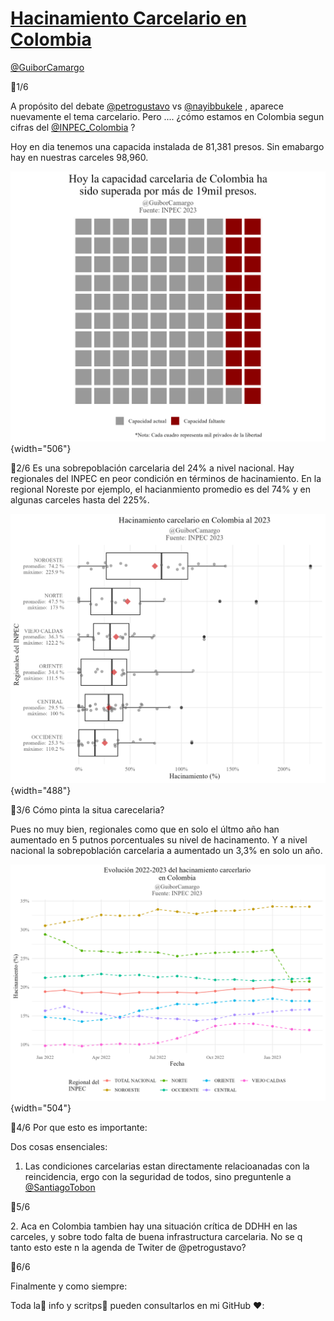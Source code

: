 # [Hacinamiento Carcelario en Colombia](https://twitter.com/GuiborCamargo/status/1631324147614720001)

[\@GuiborCamargo](https://twitter.com/GuiborCamargo)

🧵1/6

A propósito del debate [\@petrogustavo](https://twitter.com/petrogustavo) vs [\@nayibbukele](https://twitter.com/nayibbukele) , aparece nuevamente el tema carcelario.
Pero \.... ¿cómo estamos en Colombia segun cifras del [\@INPEC_Colombia](https://twitter.com/INPEC_Colombia) ?

Hoy en dia tenemos una capacida instalada de 81,381 presos. Sin emabargo hay en nuestras carceles 98,960.

![](02.%20Plots/02_Hacinamiento_carcelario_general.png){width="506"}

🧵2/6
Es una sobrepoblación carcelaria del 24% a nivel nacional.
Hay regionales del INPEC en peor condición en términos de hacinamiento. En la regional Noreste por ejemplo, el hacianmiento promedio es del 74% y en algunas carceles hasta del 225%.

![](02.%20Plots/01_Hacinamiento_carcelario_por_regiones.png){width="488"}

🧵3/6
Cómo pinta la situa carecelaria?

Pues no muy bien, regionales como que en solo el últmo año han aumentado en 5 putnos porcentuales su nivel de hacinamento. Y a nivel nacional la sobrepoblación carcelaria a aumentado un 3,3% en solo un año.

![](02.%20Plots/03_Hacinamiento_carcelario_historico.png){width="504"}

🧵4/6
Por que esto es importante:

Dos cosas ensenciales:

1. Las condiciones carcelarias estan directamente relacioanadas con la reincidencia, ergo con la seguridad de todos, sino preguntenle a [\@SantiagoTobon](https://twitter.com/SantiagoTobon)

🧵5/6

2\. Aca en Colombia tambien hay una situación crítica de DDHH en las carceles, y sobre todo falta de buena infrastructura carcelaria. No se q tanto esto este n la agenda de Twiter de \@petrogustavo?

🧵6/6

Finalmente y como siempre:

Toda la🎉 info y scritps🥳 pueden consultarlos en mi GitHub ❤️:


